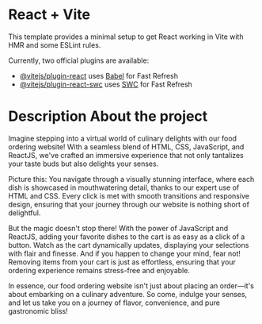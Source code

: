 # React + Vite

This template provides a minimal setup to get React working in Vite with HMR and some ESLint rules.

Currently, two official plugins are available:

- [@vitejs/plugin-react](https://github.com/vitejs/vite-plugin-react/blob/main/packages/plugin-react/README.md) uses [Babel](https://babeljs.io/) for Fast Refresh
- [@vitejs/plugin-react-swc](https://github.com/vitejs/vite-plugin-react-swc) uses [SWC](https://swc.rs/) for Fast Refresh

# Description About the project

Imagine stepping into a virtual world of culinary delights with our food ordering website! With a seamless blend of HTML, CSS, JavaScript, and ReactJS, we've crafted an immersive experience that not only tantalizes your taste buds but also delights your senses.

Picture this: You navigate through a visually stunning interface, where each dish is showcased in mouthwatering detail, thanks to our expert use of HTML and CSS. Every click is met with smooth transitions and responsive design, ensuring that your journey through our website is nothing short of delightful.

But the magic doesn't stop there! With the power of JavaScript and ReactJS, adding your favorite dishes to the cart is as easy as a click of a button. Watch as the cart dynamically updates, displaying your selections with flair and finesse. And if you happen to change your mind, fear not! Removing items from your cart is just as effortless, ensuring that your ordering experience remains stress-free and enjoyable.

In essence, our food ordering website isn't just about placing an order—it's about embarking on a culinary adventure. So come, indulge your senses, and let us take you on a journey of flavor, convenience, and pure gastronomic bliss!
